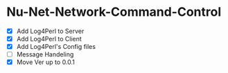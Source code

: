 Nu-Net-Network-Command-Control
==============================

- [x] Add Log4Perl to Server
- [x] Add Log4Perl to Client
- [x] Add Log4Perl's Config files
- [ ] Message Handeling
- [x] Move Ver up to 0.0.1
